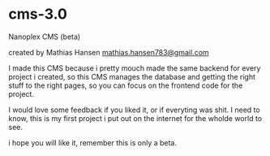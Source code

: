 # cms-3.0

Nanoplex CMS (beta)

created by Mathias Hansen <mathias.hansen783@gmail.com>

I made this CMS because i pretty mouch made the same backend for every project i created, so this CMS manages the database and getting the right stuff to the right pages, so you can focus on the frontend code for the project.

I would love some feedback if you liked it, or if everyting was shit. I need to know, this is my first project i put out on the internet for the wholde world to see.

i hope you will like it, remember this is only a beta.
